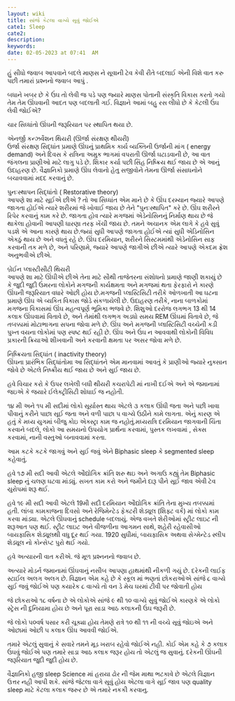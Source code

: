 ```yaml
---
layout: wiki
title: સાંજે કેટલા વાગ્યે સૂવું જોઈએ
cate1: Sleep
cate2:
description: 
keywords:
date: 02-05-2023 at 07:41  AM
---
```




હું સીધો જવાબ આપવાને બદલે માણસ ને સૂવાની ટેવ કેવી રીતે બદલાઈ એની વિશે વાત કરુ પછી તમારાં પ્રશ્નનો જવાબ આપું .

બધાને ખબર છે કે ઉંઘ તો લેવી જ પડે પણ જ્યારે માણસ પોતાની સંસ્કૃતિ વિકાસ કરતો ગયો તેમ તેમ ઊંઘવાની આદત પણ બદલાતી ગઈ. વિજ્ઞાને આમાં બહુ રસ લીધો છે કે કેટલી ઉંઘ લેવી જોઈએ?

ચાર સિધ્ધાંતો ઊંઘની જરૂરિયાત પર સ્થાપિત થયા છે.

એનર્જી કન્ઝર્વેશન થિયરી (ઊર્જા સંરક્ષણ થીયરી)  
ઉર્જા સંરક્ષણ સિદ્ધાંત પ્રમાણે ઊંઘનું પ્રાથમિક કાર્ય વ્યક્તિની ઉર્જાની માંગ ( energy demand) અને દિવસ કે રાત્રિના અમુક ભાગમાં વપરાતી ઊર્જા ઘટાડવાની છે, આ વાત જંગલના પ્રાણીઓ માટે લાગુ પડે છે. શિકાર કર્યા પછી સિંહ નિષ્ક્રિય થઈ જાય છે એ આનું ઉદાહરણ છે. વૈજ્ઞાનિકો પ્રમાણે ઊંઘ લેવાનો હેતુ સજીવોને તેમના ઊર્જા સંસાધનોને બચાવવામાં મદદ કરવાનું છે.

પુનઃસ્થાપન સિદ્ધાંતો ( Restorative theory)  
આપણે શા માટે સૂઈએ છીએ ? તો આ સિધ્ધાંત એમ માને છે કે ઊંઘ દરમ્યાન જ્યારે આપણે જાગતા હોઈએ ત્યારે શરીરમાં જે ખોવાઈ જાય છે તેને "પુનઃસ્થાપિત" કરે છે. ઊંઘ શરીરને રિપેર કરવાનું કામ કરે છે. જાગતા હોવ ત્યારે મગજમાં એડેનોસિનનું નિર્માણ થાય છે જે થાકેલા હોવાની આપણી ધારણા તરફ ખેંચી જાય છે. તમને અચાનક એમ લાગે કે હવે સુવું પડશે એ આના કારણે થાય છે.જ્યાં સુધી આપણે જાગતા હોઈએ ત્યાં સુધી એડિનોસિન એકઠું થાય છે અને વધતું રહે છે. ઊંઘ દરમિયાન, શરીરને સિસ્ટમમાંથી એડેનોસિન સાફ કરવાની તક મળે છે, અને પરિણામે, જ્યારે આપણે જાગીએ છીએ ત્યારે આપણે એકદમ ફ્રેશ અનુભવીએ છીએ.

બ્રેઈન પ્લાસ્ટીસીટી થિયરી  
આપણે શા માટે ઊંઘીએ છીએ તેના માટે સૌથી તાજેતરના સંશોધનો પ્રમાણે જાણી શકાયું છે કે જુદી જુદી ઉંમરના લોકોને મગજની કાર્યક્ષમતા અને મગજમાં થતા ફેરફારો ને કારણે ઊંઘની જરૂરિયાત વધારે ઓછી હોય છે.મગજની પ્લાસ્ટિસિટી તરીકે ઓળખાતી આ ઘટના પ્રમાણે ઊંઘ એ વ્યકિત વિકાસ જોડે સંકળાયેલી છે. ઉદાહરણ તરીકે, નાના બાળકોમાં મગજના વિકાસમાં ઊંઘ મહત્વપૂર્ણ ભૂમિકા ભજવે છે. શિશુઓ દરરોજ લગભગ 13 થી 14 કલાક ઊંઘવામાં વિતાવે છે, અને તેમાંથી લગભગ અડધો સમય REM ઊંઘમાં વિતાવે છે, જે તબક્કામાં મોટાભાગના સપના જોવા મળે છે. ઊંઘ અને મગજની પ્લાસ્ટિસિટી વચ્ચેની કડી પુખ્ત વયના લોકોમાં પણ સ્પષ્ટ થઈ રહી છે. ઊંઘ અને ઉંઘ ન આવવાથી લોકોની વિવિધ પ્રકારની ક્રિયાઓ શીખવાની અને કરવાની ક્ષમતા પર અસર જોવા મળે છે.

નિષ્ક્રિયતા સિદ્ધાંત ( inactivity theory)  
ઊંઘના પ્રારંભિક સિદ્ધાંતોમા આ સિદ્ધાંતને એમ માનવામાં આવતું કે પ્રાણીઓ જ્યારે નુક્સાન જોવે છે એટલે નિષ્ક્રીય થઈ જાય છે અને સુઈ જાય છે.

હવે વિચાર કરો કે ઉપર લખેલી બધી થીયરી કચરાપેટી માં નાખી દઈએ અને એ જમાનામાં જઇએ કે જયારે ઈલેક્ટ્રીસિટી શોધાઈ જ નહોતી.

૧૪ મી અને ૧૫ મી સદીમાં લોકો સૂર્યાસ્ત થાય એટલે ૩ કલાક ઊંધી જતા અને પછી ખાવા પીવાનું કરીને પાછા સૂઈ જતા અને વળી પાછા ૫ વાગ્યે ઉઠીને કામે લાગતા. એનું કારણ એ હતું કે મધ્ય યુગમાં બીજુ કોઇ એક્સ્ટ્રા કામ જ નહોતું.મધ્યરાત્રિ દરમિયાન જાગવાની ચિંતા કરવાને બદલે, લોકો આ સમયનો ઉપયોગ પ્રાર્થના કરવામાં, પુસ્તક લખવામાં , સેક્સ કરવામાં, નાની વસ્તુઓ બનાવવામાં કરતા.

આમ કટકે કટકે જાગવું અને સુઈ જવું એને Biphasic sleep કે segmented sleep કહેવાતું.

હવે ૧૭ મી સદી આવી એટલે ઔદ્યોગિક ક્રાંતિ શરુ થઇ અને અગાઉ કહ્યું તેમ Biphasic sleep નું ચલણ ઘટવા માંડ્યું. સખત કામ કરો અને જમીને દારૂ પીને સૂઈ જાવ એવી ટેવ યુરોપમાં શરૂ થઈ.

હવે ૧૯ મી સદી આવી એટલે 19મી સદી દરમિયાન ઔદ્યોગિક ક્રાંતિ તેના મુખ્ય તબક્કામાં હતી. લાંબા કામકાજના દિવસો અને રેજિમેન્ટેડ ફેક્ટરી શેડ્યૂલ (શિફ્ટ વર્ક) માં લોકો કામ કરવા માંડ્યા. એટલે ઊંઘવાનું schedule બદલાયું. એજ વખતે શેરીઓમાં સ્ટ્રીટ લાઇટ ની શરૂઆત પણ થઈ. સ્ટ્રીટ લાઇટ અને વીજળીના આગમન સાથે, શહેરી રહેવાસીઓ બાયફાસિક શેડ્યૂલથી વધુ દૂર થઈ ગયા. 1920 સુધીમાં, બાયફાસિક અથવા સેગ્મેન્ટેડ સ્લીપ શેડ્યૂલ નો કોન્સેપ્ટ પુરો થઈ ગયો.

હવે અત્યારની વાત કરીએ. જે મૂળ પ્રશ્નનનો જવાબ છે.

અત્યારે મોડર્ન જમાનામાં ઊંઘવાનું નસીબ આપણા હાથમાંથી નીકળી ગયું છે. દરેકની લાઈફ સ્ટાઈલ અલગ અલગ છે. વિજ્ઞાન એમ કહે છે કે સ્કૂલ માં ભણતાં છોકરાઓએ સાંજે ૮ વાગ્યે સુઈ જવું જોઈએ પણ કયારેક ૮ વાગ્યે તો વન ડે મેચ ઘરમાં ટીવી પર જોવાતી હોય

જે છોકરાઓ ૧૮ વર્ષના છે એ લોકોએ સાંજે ૯ થી ૧૦ વાગ્યે સુવું જોઈએ કારણકે એ લોકો સ્ટ્રેસ ની દુનિયામા હોય છે અને પૂરા સાડા આઠ કલાકની ઉંઘ જરૂરી છે.

જે લોકો ૫૦વર્ષ પસાર કરી ચૂક્યા હોય તેમણે રાત્રે ૧૦ થી ૧૧ ની વચ્ચે સૂવું જોઇએ અને ઓછામાં ઓછી ૫ કલાક ઊંઘ આવવી જોઈએ.

તમારે એટલું સુવાનું કે સવારે તમને મૂડ ખરાબ રહેવો જોઈએ નહી. કોઈ એમ કહે કે ૭ કલાક ઉંઘવું જોઈએ પણ તમારે સાડા આઠ કલાક જરૂર હોય તો એટલું જ સુવાનું. દરેકની ઊંઘની જરૂરિયાત જુદી જુદી હોય છે.

વૈજ્ઞાનિકો હજી sleep Science માં હરાયા ઢોર ની જેમ માથા ભટકાવે છે એટલે વિજ્ઞાન ઉત્તર નહી આપી શકે. સાંજે જેટલા વાગે સૂવું હોય એટલા વાગે સૂઈ જાવ પણ quality sleep માટે કેટલા કલાક જરુર છે એ તમારે નકકી કરવાનુ.